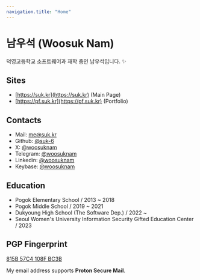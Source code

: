```yaml
---
navigation.title: "Home"
---
```


# 남우석 (Woosuk Nam)

덕영고등학교 소프트웨어과 재학 중인 남우석입니다. :sparkles:

## Sites

-   [https://suk.kr](https://suk.kr) (Main Page)
-   [https://pf.suk.kr](https://pf.suk.kr) (Portfolio)

## Contacts

-   Mail: [me@suk.kr](mailto:me@suk.kr)
-   Github: [@suk-6](https://github.com/suk-6)
-   X: [@woosuknam](https://x.com/woosuknam)
-   Telegram: [@woosuknam](https://t.me/woosuknam)
-   Linkedin: [@woosuknam](https://www.linkedin.com/in/woosuknam)
-   Keybase: [@woosuknam](https://keybase.io/woosuknam)

## Education

-   Pogok Elementary School / 2013 ~ 2018
-   Pogok Middle School / 2019 ~ 2021
-   Dukyoung High School (The Software Dep.) / 2022 ~
-   Seoul Women's University Information Security Gifted Education Center / 2023

## PGP Fingerprint

[815B 57C4 108F BC3B](https://keys.openpgp.org/vks/v1/by-fingerprint/6D99AAD025E93699B9A52C13815B57C4108FBC3B)

My email address supports **Proton Secure Mail**.
